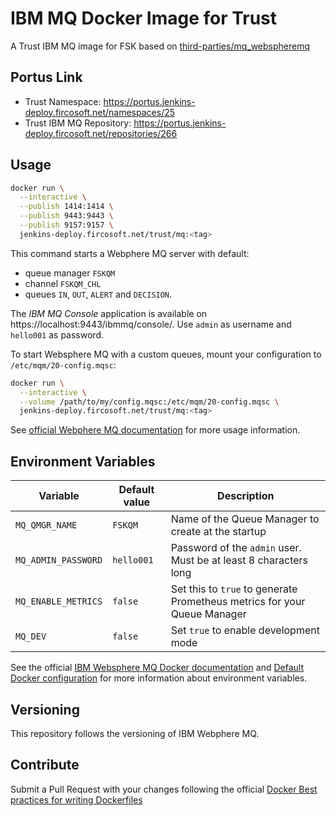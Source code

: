 # IBM MQ Docker Image for Trust

A Trust IBM MQ image for FSK based on 
[third-parties/mq_webspheremq](https://portus.jenkins-deploy.fircosoft.net/repositories/200)

## Portus Link

  - Trust Namespace: https://portus.jenkins-deploy.fircosoft.net/namespaces/25
  - Trust IBM MQ Repository: https://portus.jenkins-deploy.fircosoft.net/repositories/266

## Usage

```sh
docker run \
  --interactive \
  --publish 1414:1414 \
  --publish 9443:9443 \
  --publish 9157:9157 \
  jenkins-deploy.fircosoft.net/trust/mq:<tag>
```

This command starts a Webphere MQ server with default:
  - queue manager `FSKQM`
  - channel `FSKQM_CHL`
  - queues `IN`, `OUT`, `ALERT` and `DECISION`.

The *IBM MQ Console* application is available on https://localhost:9443/ibmmq/console/.
Use `admin` as username and `hello001` as password.

To start Websphere MQ with a custom queues, mount your configuration to `/etc/mqm/20-config.mqsc`:

```sh
docker run \
  --interactive \
  --volume /path/to/my/config.mqsc:/etc/mqm/20-config.mqsc \
  jenkins-deploy.fircosoft.net/trust/mq:<tag>
```

See [official Webphere MQ documentation](https://github.com/ibm-messaging/mq-container/blob/master/docs/usage.md)
for more usage information.

## Environment Variables

| Variable            | Default value | Description                                                               |
|---------------------|---------------|---------------------------------------------------------------------------|
| `MQ_QMGR_NAME`      | `FSKQM`       | Name of the Queue Manager to create at the startup                        |
| `MQ_ADMIN_PASSWORD` | `hello001`    | Password of the `admin` user. Must be at least 8 characters long          |
| `MQ_ENABLE_METRICS` | `false`       | Set this to `true` to generate Prometheus metrics for your Queue Manager  |
| `MQ_DEV`            | `false`       | Set `true` to enable development mode                                     |

See the official [IBM Websphere MQ Docker documentation](https://github.com/ibm-messaging/mq-container)
and [Default Docker configuration](https://github.com/ibm-messaging/mq-container/blob/master/docs/developer-config.md)
for more information about environment variables.

## Versioning

This repository follows the versioning of IBM Webphere MQ.

## Contribute

Submit a Pull Request with your changes following the official
[Docker Best practices for writing Dockerfiles](https://docs.docker.com/develop/develop-images/dockerfile_best-practices/)

